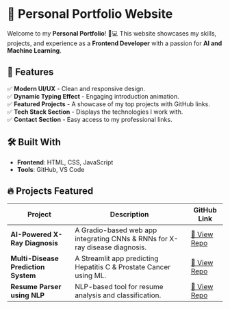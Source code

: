 # 🚀 Personal Portfolio Website

Welcome to my **Personal Portfolio**! 🎨💻 This website showcases my skills, projects, and experience as a **Frontend Developer** with a passion for **AI and Machine Learning**.

## 🌟 Features
✅ **Modern UI/UX** - Clean and responsive design.  
✅ **Dynamic Typing Effect** - Engaging introduction animation.  
✅ **Featured Projects** - A showcase of my top projects with GitHub links.  
✅ **Tech Stack Section** - Displays the technologies I work with.  
✅ **Contact Section** - Easy access to my professional links.  

## 🛠️ Built With
- **Frontend**: HTML, CSS, JavaScript   
- **Tools**: GitHub, VS Code  

## 🔥 Projects Featured
| Project | Description | GitHub Link |
|---------|------------|-------------|
| **AI-Powered X-Ray Diagnosis** | A Gradio-based web app integrating CNNs & RNNs for X-ray disease diagnosis. | [🔗 View Repo](https://github.com/angelincelena/AI-Powered-X-Ray-Diagnosis-CNN-RNN) |
| **Multi-Disease Prediction System** | A Streamlit app predicting Hepatitis C & Prostate Cancer using ML. | [🔗 View Repo](https://github.com/angelincelena/Multi-Disease-Prediction-System-using-ML-with-Streamlit) |
| **Resume Parser using NLP** | NLP-based tool for resume analysis and classification. | [🔗 View Repo](https://github.com/angelincelena/Resume-Parser-using-NLP) |
